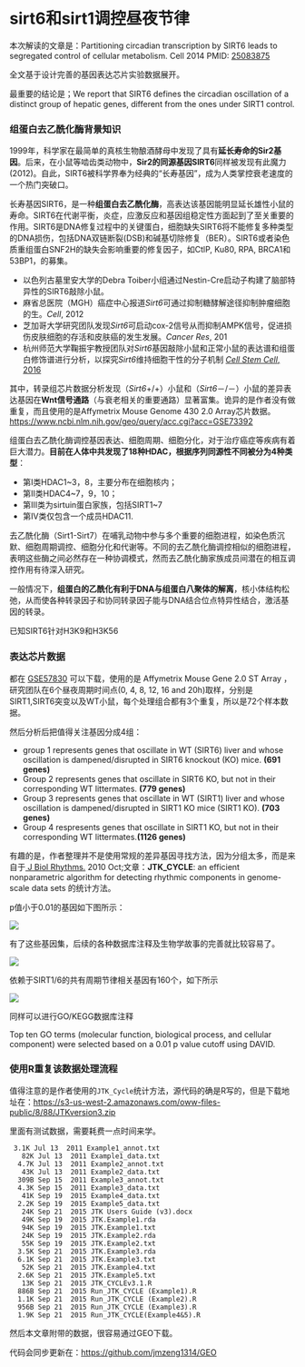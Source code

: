 # sirt6和sirt1调控昼夜节律

本次解读的文章是：Partitioning circadian transcription by SIRT6 leads to segregated control of cellular metabolism. Cell 2014  PMID: [25083875](https://www.ncbi.nlm.nih.gov/pubmed/25083875)

全文基于设计完善的基因表达芯片实验数据展开。

最重要的结论是；We report that SIRT6 defines the circadian oscillation of a distinct group of hepatic genes, different from the ones under SIRT1 control. 

### **组蛋白去乙酰化酶**背景知识

1999年，科学家在最简单的真核生物酿酒酵母中发现了具有**延长寿命的Sir2基因**。后来，在小鼠等啮齿类动物中，**Sir2的同源基因SIRT6**同样被发现有此魔力(2012)。自此，SIRT6被科学界奉为经典的“长寿基因”，成为人类掌控衰老速度的一个热门突破口。

长寿基因SIRT6，是一种**组蛋白去乙酰化酶**，高表达该基因能明显延长雄性小鼠的寿命。SIRT6在代谢平衡，炎症，应激反应和基因组稳定性方面起到了至关重要的作用。SIRT6是DNA修复过程中的关键蛋白，细胞缺失SIRT6将不能修复多种类型的DNA损伤，包括DNA双链断裂(DSB)和碱基切除修复（BER）。SIRT6或者染色质重组蛋白SNF2H的缺失会影响重要的修复因子，如CtlP, Ku80, RPA, BRCA1和53BP1，的募集。

- 以色列古墓里安大学的Debra Toiber小组通过Nestin-Cre启动子构建了脑部特异性的SIRT6敲除小鼠。
- 麻省总医院（MGH）癌症中心报道*Sirt6*可通过抑制糖酵解途径抑制肿瘤细胞的生。*Cell*, 2012
- 芝加哥大学研究团队发现*Sirt6*可启动cox-2信号从而抑制AMPK信号，促进损伤皮肤细胞的存活和皮肤癌的发生发展。*Cancer Res*, 201
-  杭州师范大学鞠振宇教授团队对*Sirt6*基因敲除小鼠和正常小鼠的表达谱和组蛋白修饰谱进行分析，以探究*Sirt6*维持细胞干性的分子机制 [*Cell Stem Cell*, 2016](https://www.cell.com/cell-stem-cell/abstract/S1934-5909(16)00111-9)

其中，转录组芯片数据分析发现（*Sirt6*+/+）小鼠和（*Sirt6*－/－）小鼠的差异表达基因在**Wnt信号通路**（与衰老相关的重要通路）显著富集。诡异的是作者没有做重复，而且使用的是Affymetrix Mouse Genome 430 2.0 Array芯片数据。https://www.ncbi.nlm.nih.gov/geo/query/acc.cgi?acc=GSE73392 

组蛋白去乙酰化酶调控基因表达、细胞周期、细胞分化，对于治疗癌症等疾病有着巨大潜力。**目前在人体中共发现了18种HDAC，根据序列同源性不同被分为4种类型**：

- 第Ⅰ类HDAC1~3，8，主要分布在细胞核内；
- 第Ⅱ类HDAC4~7，9，10；
- 第Ⅲ类为sirtuin蛋白家族，包括SIRT1~7
- 第Ⅳ类仅包含一个成员HDAC11.

去乙酰化酶（Sirt1-Sirt7）在哺乳动物中参与多个重要的细胞进程，如染色质沉默、细胞周期调控、细胞分化和代谢等。不同的去乙酰化酶调控相似的细胞进程，表明这些酶之间必然存在一种协调模式，然而去乙酰化酶家族成员间潜在的相互调控作用有待深入研究。

一般情况下，**组蛋白的乙酰化有利于DNA与组蛋白八聚体的解离**，核小体结构松弛，从而使各种转录因子和协同转录因子能与DNA结合位点特异性结合，激活基因的转录。

已知SIRT6针对H3K9和H3K56

### 表达芯片数据

都在 [GSE57830](http://www.ncbi.nlm.nih.gov/geo/query/acc.cgi?acc=GSE57830) 可以下载，使用的是 Affymetrix Mouse Gene 2.0 ST Array ，研究团队在6个昼夜周期时间点(0, 4, 8, 12, 16 and 20h)取样，分别是SIRT1,SIRT6突变以及WT小鼠，每个处理组合都有3个重复，所以是72个样本数据。

然后分析后把值得关注基因分成4组：

- group 1 represents genes that oscillate in WT (SIRT6) liver and whose oscillation is dampened/disrupted in SIRT6 knockout (KO) mice. **(691 genes)**
- Group 2 represents genes that oscillate in SIRT6 KO, but not in their corresponding WT littermates. **(779 genes)**
- Group 3 represents genes that oscillate in WT (SIRT1) liver and whose oscillation is dampened/disrupted in SIRT1 KO mice (SIRT1 KO). **(703 genes)**
- Group 4 respresents genes that oscillate in SIRT1 KO, but not in their corresponding WT littermates.**(1126 genes)**

有趣的是，作者整理并不是使用常规的差异基因寻找方法，因为分组太多，而是来自于[ J Biol Rhythms.](https://www.ncbi.nlm.nih.gov/pubmed/20876817#) 2010 Oct;文章：**JTK_CYCLE**: an efficient nonparametric algorithm for detecting rhythmic components in genome-scale data sets 的统计方法。

p值小于0.01的基因如下图所示：

![](http://www.bio-info-trainee.com/wp-content/uploads/2018/08/heatmap-pie.png)

有了这些基因集，后续的各种数据库注释及生物学故事的完善就比较容易了。

![](http://www.bio-info-trainee.com/wp-content/uploads/2018/08/go-analysis.png)

依赖于SIRT1/6的共有周期节律相关基因有160个，如下所示

![](http://www.bio-info-trainee.com/wp-content/uploads/2018/08/overlap.png)

同样可以进行GO/KEGG数据库注释

Top ten GO terms (molecular function, biological process, and cellular component) were selected based on a 0.01 p value cutoff using DAVID. 

### 使用R重复该数据处理流程

值得注意的是作者使用的`JTK_Cycle`统计方法，源代码的确是R写的，但是下载地址在：https://s3-us-west-2.amazonaws.com/oww-files-public/8/88/JTKversion3.zip 

里面有测试数据，需要耗费一点时间来学。

```
 3.1K Jul 13  2011 Example1_annot.txt
   82K Jul 13  2011 Example1_data.txt
  4.7K Jul 13  2011 Example2_annot.txt
   43K Jul 13  2011 Example2_data.txt
  309B Sep 15  2011 Example3_annot.txt
  4.3K Sep 15  2011 Example3_data.txt
   41K Sep 19  2015 Example4_data.txt
  2.2K Sep 19  2015 Example5_data.txt
   24K Sep 21  2015 JTK Users Guide (v3).docx
   49K Sep 19  2015 JTK.Example1.rda
   94K Sep 19  2015 JTK.Example1.txt
   24K Sep 19  2015 JTK.Example2.rda
   55K Sep 19  2015 JTK.Example2.txt
  3.5K Sep 21  2015 JTK.Example3.rda
  6.1K Sep 21  2015 JTK.Example3.txt
   52K Sep 21  2015 JTK.Example4.txt
  2.6K Sep 21  2015 JTK.Example5.txt
   13K Sep 21  2015 JTK_CYCLEv3.1.R
  886B Sep 21  2015 Run_JTK_CYCLE (Example1).R
  1.1K Sep 21  2015 Run_JTK_CYCLE (Example2).R
  956B Sep 21  2015 Run_JTK_CYCLE (Example3).R
  1.9K Sep 21  2015 Run_JTK_CYCLE(Example4&5).R
```

然后本文章附带的数据，很容易通过GEO下载。

代码会同步更新在：https://github.com/jmzeng1314/GEO



